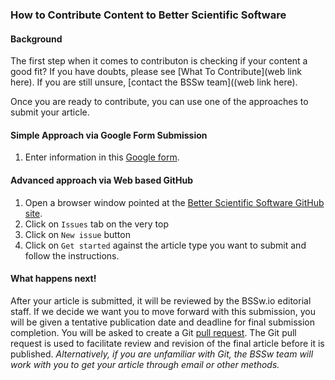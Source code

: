 ### How to Contribute Content to Better Scientific Software

#### Background
The first step when it comes to contributon is checking if your content a good fit?  If you have doubts, please see [What To Contribute](web link here).  If you are still unsure, [contact the BSSw team]((web link here).

Once you are ready to contribute, you can use  one of the approaches to submit your article. 

#### Simple Approach via Google Form Submission
1. Enter information in this [Google form](https://goo.gl/forms/IJyJKbI5OK9Lzcna2).

#### Advanced approach via Web based GitHub
1. Open a browser window pointed at the [Better Scientific Software GitHub site](https://github.com/betterscientificsoftware/betterscientificsoftware.github.io).
2. Click on `Issues` tab on the very top
3. Click on  `New issue` button
4. Click on `Get started` against the article type you want to submit and follow the instructions.

#### What happens next!
After your article is submitted, it will be reviewed by the BSSw.io editorial staff. If we decide we want you to move forward with this submission, you will be given a tentative publication date and deadline for final submission completion. You will be asked to create a Git [pull request](https://help.github.com/en/articles/creating-a-pull-request). The Git pull request is used to facilitate review and revision of the final article before it is published. *Alternatively, if you are unfamiliar with Git, the BSSw team will work with you to get your article through email or other methods.*


<!---
Publish: No
---!>
